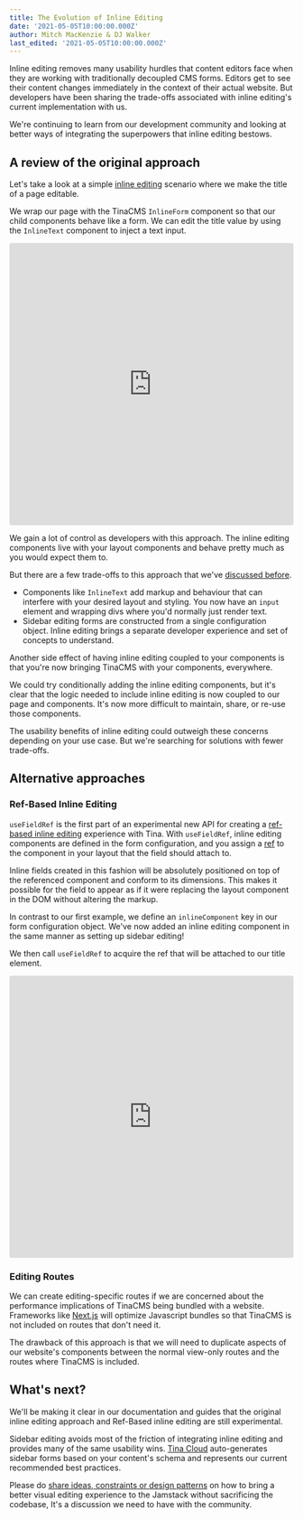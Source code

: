 ```yaml
---
title: The Evolution of Inline Editing
date: '2021-05-05T10:00:00.000Z'
author: Mitch MacKenzie & DJ Walker
last_edited: '2021-05-05T10:00:00.000Z'
---
```


Inline editing removes many usability hurdles that content editors face when they are working with traditionally decoupled CMS forms. Editors get to see their content changes immediately in the context of their actual website. But developers have been sharing the trade-offs associated with inline editing's current implementation with us.

We're continuing to learn from our development community and looking at better ways of integrating the superpowers that inline editing bestows.

## A review of the original approach

Let's take a look at a simple [inline editing](https://tina.io/docs/ui/inline-editing/) scenario where we make the title of a page editable.

We wrap our page with the TinaCMS `InlineForm` component so that our child components behave like a form. We can edit the title value by using the `InlineText` component to inject a text input.

<iframe src="https://codesandbox.io/embed/tina-inline-editing-y28os?fontsize=14&hidenavigation=1&theme=dark&view=split&editorsize=65"
     style="width:100%; height:500px; border:0; border-radius: 4px; overflow:hidden;"
     title="tina-inline-editing"
     allow="accelerometer; ambient-light-sensor; camera; encrypted-media; geolocation; gyroscope; hid; microphone; midi; payment; usb; vr; xr-spatial-tracking"
     sandbox="allow-forms allow-modals allow-popups allow-presentation allow-same-origin allow-scripts"
     class="wide"
   ></iframe>

We gain a lot of control as developers with this approach. The inline editing components live with your layout components and behave pretty much as you would expect them to.

But there are a few trade-offs to this approach that we've [discussed before](/blog/more-changes-coming-to-inline-editing/).

- Components like `InlineText` add markup and behaviour that can interfere with your desired layout and styling. You now have an `input` element and wrapping divs where you'd normally just render text.
- Sidebar editing forms are constructed from a single configuration object. Inline editing brings a separate developer experience and set of concepts to understand.

Another side effect of having inline editing coupled to your components is that you're now bringing TinaCMS with your components, everywhere.

We could try conditionally adding the inline editing components, but it's clear that the logic needed to include inline editing is now coupled to our page and components. It's now more difficult to maintain, share, or re-use those components.

The usability benefits of inline editing could outweigh these concerns depending on your use case. But we're searching for solutions with fewer trade-offs.

## Alternative approaches

### Ref-Based Inline Editing

`useFieldRef` is the first part of an experimental new API for creating a [ref-based inline editing](https://github.com/tinacms/tinacms/blob/master/packages/react-tinacms-inline/README.md#usefieldref-ref-based-inline-editing) experience with Tina. With `useFieldRef`, inline editing components are defined in the form configuration, and you assign a [ref](https://reactjs.org/docs/refs-and-the-dom.html) to the component in your layout that the field should attach to.

Inline fields created in this fashion will be absolutely positioned on top of the referenced component and conform to its dimensions. This makes it possible for the field to appear as if it were replacing the layout component in the DOM without altering the markup.

In contrast to our first example, we define an `inlineComponent` key in our form configuration object. We've now added an inline editing component in the same manner as setting up sidebar editing!

We then call `useFieldRef` to acquire the ref that will be attached to our title element.

<iframe src="https://codesandbox.io/embed/tina-ref-based-inline-editing-p8kx4?fontsize=14&hidenavigation=1&theme=dark&view=split&editorsize=65"
     style="width:100%; height:500px; border:0; border-radius: 4px; overflow:hidden;"
     title="tina-inline-editing"
     allow="accelerometer; ambient-light-sensor; camera; encrypted-media; geolocation; gyroscope; hid; microphone; midi; payment; usb; vr; xr-spatial-tracking"
     sandbox="allow-forms allow-modals allow-popups allow-presentation allow-same-origin allow-scripts"
     class="wide"
   ></iframe>

### Editing Routes

We can create editing-specific routes if we are concerned about the performance implications of TinaCMS being bundled with a website. Frameworks like [Next.js](https://nextjs.org) will optimize Javascript bundles so that TinaCMS is not included on routes that don't need it.

The drawback of this approach is that we will need to duplicate aspects of our website's components between the normal view-only routes and the routes where TinaCMS is included.

## What's next?

We'll be making it clear in our documentation and guides that the original inline editing approach and Ref-Based inline editing are still experimental.

Sidebar editing avoids most of the friction of integrating inline editing and provides many of the same usability wins. [Tina Cloud](/early-access/) auto-generates sidebar forms based on your content's schema and represents our current recommended best practices.

Please do [share ideas, constraints or design patterns](https://github.com/tinacms/tinacms/issues) on how to bring a better visual editing experience to the Jamstack without sacrificing the codebase, It's a discussion we need to have with the community.
